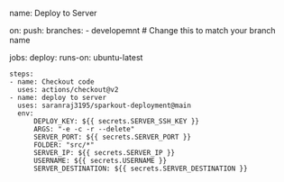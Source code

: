name: Deploy to   Server 

on:
  push:
    branches:
      - developemnt # Change this to match your branch name

jobs:
  deploy:
    runs-on: ubuntu-latest

    steps:
    - name: Checkout code
      uses: actions/checkout@v2
    - name: deploy to server
      uses: saranraj3195/sparkout-deployment@main
      env:
          DEPLOY_KEY: ${{ secrets.SERVER_SSH_KEY }}
          ARGS: "-e -c -r --delete"
          SERVER_PORT: ${{ secrets.SERVER_PORT }}
          FOLDER: "src/*"
          SERVER_IP: ${{ secrets.SERVER_IP }}
          USERNAME: ${{ secrets.USERNAME }}
          SERVER_DESTINATION: ${{ secrets.SERVER_DESTINATION }}
